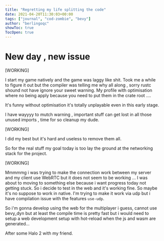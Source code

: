 ```yaml
---
title: "Regretting my life splitting the code"
date: 2021-04-20T11:30:03+00:00
tags: ["journal", "cod-zombie", "bevy"]
author: "berlingoqc"
showToc: true
TocOpen: true
---
```


# New day , new issue

[WORKING]

I start my game natively and the game was laggy like shit.
Took me a while to figure it out but the compiler was telling
me why all along , sorry rustc shound not have ignore your
sweet warning. My profile with optimisation where no being
apply because you need to put them in the crate root ....

It's funny without optimisation it's totally unplayable even
in this early stage.

I have wayyyy to mutch warning , important stuff can get lost
in all those unused imports , time for so cleanup my dude.


[WORKING]

I did my best but it's hard and useless to remove them all.

So for the real stuff my goal today is too lay the ground
at the networking stack for the project.

[WORKING]

Mmmmmg i was trying to make the connection work between
my server and my client use WebRTC but it does not seem
to be working ... I was about to moving to something else
because i want progress today not getting stuck. So i
decide to test in the web and it's working fine. So
maybe it's no suppose to work in native. I'm trying
to make it work via udp but i have compilation issue
with the features `use-udp`.

So i'm gonna develop using the web for the multiplayer i guess,
cannot use bevy_dyn but at least the compile time is pretty
fast but i would need to setup a web development setup
with hot-reload when the js and wasm are generated...

After some Halo 2 with my friend.

